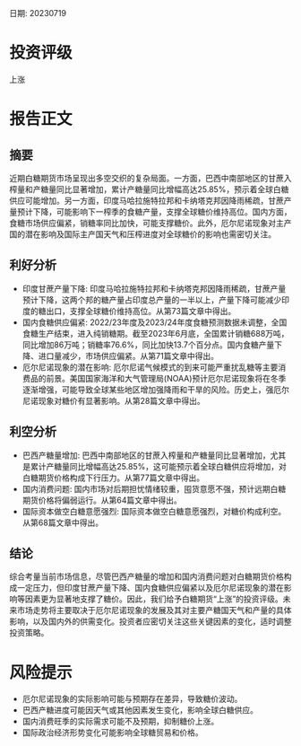 
日期: 20230719

# 投资评级

上涨

# 报告正文

## 摘要

近期白糖期货市场呈现出多空交织的复杂局面。一方面，巴西中南部地区的甘蔗入榨量和产糖量同比显著增加，累计产糖量同比增幅高达25.85%，预示着全球白糖供应可能增加。另一方面，印度马哈拉施特拉邦和卡纳塔克邦因降雨稀疏，甘蔗产量预计下降，可能影响下一榨季的食糖产量，支撑全球糖价维持高位。国内方面，食糖市场供应偏紧，销糖率同比加快，可能支撑糖价。此外，厄尔尼诺现象对主产国的潜在影响及国际主产国天气和压榨进度对全球糖价的影响也需密切关注。

## 利好分析

* 印度甘蔗产量下降: 印度马哈拉施特拉邦和卡纳塔克邦因降雨稀疏，甘蔗产量预计下降，这两个邦的糖产量占印度总产量的一半以上，产量下降可能减少印度的糖出口，支撑全球糖价维持高位。从第73篇文章中得出。
* 国内食糖供应偏紧: 2022/23年度及2023/24年度食糖预测数据未调整，全国食糖生产结束，进入纯销糖期。截至2023年6月底，全国累计销糖688万吨，同比增加86万吨；销糖率76.6%，同比加快13.7个百分点。国内食糖产量下降、进口量减少，市场供应偏紧。从第71篇文章中得出。
* 厄尔尼诺现象的潜在影响: 厄尔尼诺气候模式的到来可能严重扰乱糖等主要消费品的前景。美国国家海洋和大气管理局(NOAA)预计厄尔尼诺现象将在冬季逐渐增强，可能导致全球某些地区增加强降雨和干旱的风险。历史上，强厄尔尼诺现象对糖价有显著影响。从第28篇文章中得出。

## 利空分析

* 巴西产糖量增加: 巴西中南部地区的甘蔗入榨量和产糖量同比显著增加，尤其是累计产糖量同比增幅高达25.85%，这可能预示着全球白糖供应将增加，对白糖期货价格构成下行压力。从第77篇文章中得出。
* 国内消费问题: 国内市场对后期担忧情绪较重，囤货意愿不强，预计远期白糖期货价格将偏弱运行。从第64篇文章中得出。
* 国际资本做空白糖意愿强烈: 国际资本做空白糖意愿强烈，对糖价构成利空。从第68篇文章中得出。

## 结论

综合考量当前市场信息，尽管巴西产糖量的增加和国内消费问题对白糖期货价格构成一定压力，但印度甘蔗产量下降、国内食糖供应偏紧以及厄尔尼诺现象的潜在影响等因素更为显著地支撑了糖价。因此，我们给予白糖期货“上涨”的投资评级。未来市场走势将主要取决于厄尔尼诺现象的发展及其对主要产糖国天气和产量的具体影响，以及国内外的供需变化。投资者应密切关注这些关键因素的变化，适时调整投资策略。

# 风险提示

* 厄尔尼诺现象的实际影响可能与预期存在差异，导致糖价波动。
* 巴西产糖进度可能因天气或其他因素发生变化，影响全球白糖供应。
* 国内消费旺季的实际需求可能不及预期，抑制糖价上涨。
* 国际政治经济形势变化可能影响全球糖贸易和价格。
